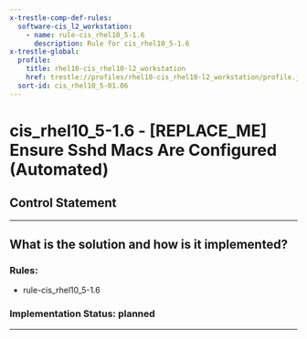 ```yaml
---
x-trestle-comp-def-rules:
  software-cis_l2_workstation:
    - name: rule-cis_rhel10_5-1.6
      description: Rule for cis_rhel10_5-1.6
x-trestle-global:
  profile:
    title: rhel10-cis_rhel10-l2_workstation
    href: trestle://profiles/rhel10-cis_rhel10-l2_workstation/profile.json
  sort-id: cis_rhel10_5-01.06
---
```


# cis_rhel10_5-1.6 - \[REPLACE_ME\] Ensure Sshd Macs Are Configured (Automated)

## Control Statement

______________________________________________________________________

## What is the solution and how is it implemented?

<!-- For implementation status enter one of: implemented, partial, planned, alternative, not-applicable -->

<!-- Note that the list of rules under ### Rules: is read-only and changes will not be captured after assembly to JSON -->

<!-- Add control implementation description here for control: cis_rhel10_5-1.6 -->

### Rules:

  - rule-cis_rhel10_5-1.6

### Implementation Status: planned

______________________________________________________________________
